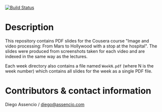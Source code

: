 [![Build Status](https://api.travis-ci.com/dassencio/coursera-image-and-video-processing.svg?branch=master)](https://travis-ci.com/dassencio/coursera-image-and-video-processing)

# Description

This repository contains PDF slides for the Cousera course "Image and video
processing: From Mars to Hollywood with a stop at the hospital". The slides
were produced from screenshots taken for each video and are indexed
in the same way as the lectures.

Each week directory also contains a file named `WeekN.pdf` (where N is the week
number) which contains all slides for the week as a single PDF file.

# Contributors & contact information

Diego Assencio / diego@assencio.com
